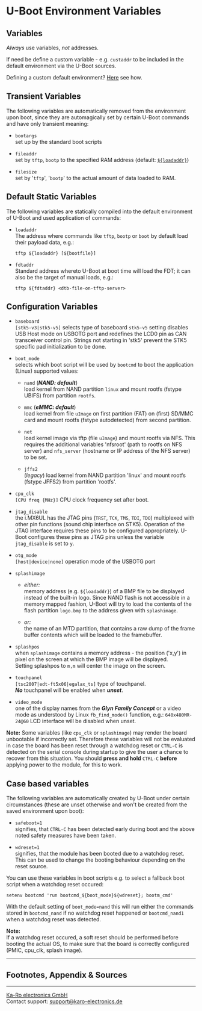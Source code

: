 # U-Boot Environment Variables

## Variables
_Always_ use variables, _not_ addresses.

If need be define a custom variable - e.g. `custaddr` to be included in the
default environment via the U-Boot sources.

Defining a custom default environment? [Here][uboot-src-4-env] see how.

## Transient Variables
The following variables are automatically removed from the environment upon
boot, since they are automagically set by certain U-Boot commands and have
only transient meaning:

* `bootargs`  
  set up by the standard boot scripts

* `fileaddr`  
  set by `tftp`, `bootp` to the specified RAM address
  (default: [`${loadaddr}`](#loadaddr))

* `filesize`  
  set by '`tftp`', '`bootp`' to the actual amount of data loaded to RAM.


## Default Static Variables
The following variables are statically compiled into the default environment of
U-Boot and used application of commands:

* `loadaddr`<a id="loadaddr"></a>   
  The address where commands like `tftp`, `bootp` or `boot` by default load their
  payload data, e.g.:

  `tftp ${loadaddr} [${bootfile}]`

* `fdtaddr`  
  Standard address whereto U-Boot at boot time will load the FDT; it can also be
  the target of manual loads, e.g.:

  `tftp ${fdtaddr} <dtb-file-on-tftp-server>`


## Configuration Variables
* `baseboard`  
  `[stk5-v3|stk5-v5]` selects type of baseboard `stk5-v5` setting disables USB
  Host mode on USBOTG port and redefines the LCD0 pin as CAN transceiver control
  pin. Strings not starting in 'stk5' prevent the STK5 specific pad
  initialization to be done.

* `boot_mode`  
  selects which boot script will be used by `bootcmd` to boot the application
  (Linux) supported values:

	* `nand` (_**NAND: default**_)  
      load kernel from NAND partition `linux` and mount rootfs (fstype UBIFS)
      from partition `rootfs`.

	* `mmc` (_**eMMC: default**_)  
      load kernel from file `uImage` on first partition (FAT) on (first) SD/MMC
      card and mount rootfs (fstype autodetected) from second partition.

	* `net`  
      load kernel image via tftp (file `uImage`) and mount rootfs via NFS. This
      requires the additional variables 'nfsroot' (path to rootfs on NFS server)
      and `nfs_server` (hostname or IP address of the NFS server) to be set.

	* `jffs2`  
      (_legacy_) load kernel from NAND partition 'linux' and mount
      rootfs (fstype JFFS2) from partition 'rootfs'.

* `cpu_clk`  
  `[CPU freq {MHz}]` CPU clock frequency set after boot.

* `jtag_disable`  
  the i.MX6UL has the JTAG pins (`TRST`, `TCK`, `TMS`, `TDI`, `TDO`) multiplexed
  with other pin functions (sound chip interface on STK5). Operation of the JTAG
  interface requires these pins to be configured appropriately. U-Boot
  configures these pins as JTAG pins unless the variable `jtag_disable` is set
  to `y`.

* `otg_mode`  
  `[host|device|none]` operation mode of the USBOTG port

* `splashimage`  
  * _either:_  
     memory address (e.g. `${loadaddr}`) of a BMP file to be displayed
     instead of the built-in logo. Since NAND flash is not accessible in a
     memory mapped fashion, U-Boot will try to load the contents of the flash
	 partition `logo.bmp` to the address given with `splashimage`.

  * _or:_  
     the name of an MTD partition, that contains a raw dump of the frame buffer
     contents which will be loaded to the framebuffer.

* `splashpos`  
  when `splashimage` contains a memory address - the position ('x,y') in pixel
  on the screen at which the BMP image will be displayed.  
  Setting splashpos to `m,m` will center the image on the screen.

* `touchpanel`  
  `[tsc2007|edt-ft5x06|egalax_ts]` type of touchpanel.  
  _**No**_ touchpanel will be enabled when _**unset**_.

* `video_mode`  
  one of the display names from the _**Glyn Family Concept**_ or a video mode as
  understood by Linux `fb_find_mode()` function, e.g.: `640x480MR-24@60` LCD
  interface will be disabled when unset.

**Note:**
Some variables (like `cpu_clk` or `splashimage`) may render the board unbootable
if incorrectly set. Therefore these variables will not be evaluated in case the
board has been reset through a watchdog reset or `CTRL-C` is detected on the
serial console during startup to give the user a chance to recover from this
situation.
You should **press and hold** `CTRL-C` **before** applying power to the module,
for this to work.

## Case based variables
The following variables are automatically created by U-Boot under
certain circumstances (these are unset otherwise and won't be created
from the saved environment upon boot):

* `safeboot=1`  
  signifies, that `CTRL-C` has been detected early during  boot and the above
  noted safety measures have been taken.

* `wdreset=1`  
  signifies, that the module has been booted due to a watchdog reset. This can be
  used to change the booting behaviour depending on the reset source.

You can use these variables in boot scripts e.g. to select a fallback boot
script when a watchdog reset occured:

`setenv bootcmd 'run bootcmd_${boot_mode}${wdreset}; bootm_cmd'`  

With the default setting of `boot_mode=nand` this will run either the commands
stored in `bootcmd_nand` if no watchdog reset happened or `bootcmd_nand1` when a
watchdog reset was detected.

**Note:**  
If a watchdog reset occured, a soft reset should be performed before booting the
actual OS, to make sure that the board is correctly configured (PMIC, cpu_clk,
splash image).

---
## Footnotes, Appendix & Sources

[uboot-src-4-env]: https://github.com/karo-electronics/karo-tx-uboot/blob/master/include/configs/tx6.h

---
[Ka-Ro electronics GmbH](http://www.karo-electronics.de)  
Contact support: support@karo-electronics.de
